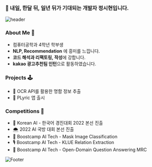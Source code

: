 ### 🚀 내일, 한달 뒤, 일년 뒤가 기대되는 개발자 정시현입니다.

![header](https://capsule-render.vercel.app/api?type=rounded&color=auto&height=100&section=header&text=🤓%20jungsiroo&fontSize=50)

### About Me 👐
* 컴퓨터공학과 4학년 학부생
* **NLP, Recommendation** 에 흥미를 느낍니다.
* **코드 해석과 리팩토링, 작성**에 강합니다.
* **kakao 광고추천팀 인턴**으로 활동하였습니다.


### Projects 🕹️

* 🪪 OCR API를 활용한 명함 정보 추출 
* 📌 PLyric 앱 출시

### Competitions 🎲

* 🔭 Korean AI - 한국어 경진대회 2022 본선 진출
* 🌨️ 2022 AI 국방 대회 본선 진출
* 🧲 Boostcamp AI Tech - Mask Image Classification
* 🎙️ Boostcamp AI Tech - KLUE Relation Extraction
* 🔌 Boostcamp AI Tech - Open-Domain Question Answering MRC



![Footer](https://capsule-render.vercel.app/api?type=waving&color=auto&height=150&section=footer)
